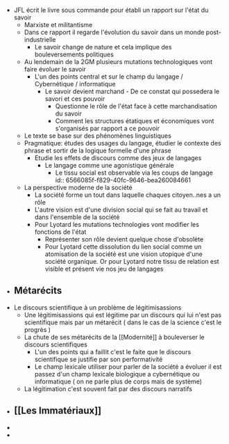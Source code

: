 - JFL écrit le livre sous commande pour établi un rapport sur l'état du savoir
	- Marxiste et militantisme
	- Dans ce rapport il regarde l'évolution du savoir dans un monde post-industrielle
		- Le savoir change de nature et cela implique des bouleversements politiques
	- Au lendemain de la 2GM plusieurs mutations technologiques vont faire évoluer le savoir
		- L'un des points central et sur le champ du langage / Cybernétique / informatique
			- Le savoir devient marchand - De ce constat qui possedera le savori et ces pouvoir
				- Questionne le rôle de l'état face à cette marchandisation du savoir
				- Comment les structures étatiques et économiques vont s'organisés par rapport a ce pouvoir
	- Le texte se base sur des phénomènes linguistiques
	- Pragmatique: études des usages du langage, étudier le contexte des phrase et sortir de la logique formelle d'une phrase
		- Etudie les effets de discours comme des jeux de langages
			- Le langage comme une agonistique générale
				- Le tissu social est observable via les coups de langage
				  id:: 6566085f-f829-40fc-9646-bea260084661
	- La perspective moderne de la société
		- La société forme un tout dans laquelle chaques citoyen..nes a un rôle
		- L'autre vision est d'une division social qui se fait au travail et dans l'ensemble de la société
		- Pour Lyotard les mutations technologies vont modifier les fonctions de l'état
			- Représenter son rôle devient quelque chose d'obsolète
			- Pour Lyotard cette dissolution du lien social comme un atomisation de la société est une vision utopique d'une société organique. Or pour Lyotard notre tissu de relation est visible et présent vie nos jeu de langages
- ## Métarécits
- Le discours scientifique à un problème de légitimisassions
	- Une légitimisassions qui est légitime par un discours qui lui n'est pas scientifique mais par un métarécit ( dans le cas de la science c'est le progrès )
	- La chute de ses métarécits de la [[Modernité]] à bouleverser le discours scientifiques
		- L'un des points qui a faillit c'est le faite que le discours scientifique se justifie par son performativité
		- Le champ lexicale utiliser pour parler de la société a évoluer il est passez d'un champ lexicale biologique a cybernétique ou informatique ( on ne parle plus de corps mais de système)
	- La légitimation c'est souvent fait par des discours narratifs
- ## [[Les Immatériaux]]
-
-